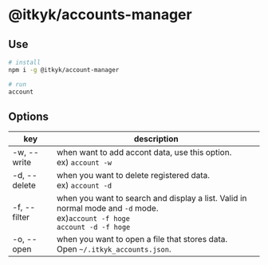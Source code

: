 # @itkyk/accounts-manager

## Use
```bash
# install
npm i -g @itkyk/account-manager

# run
account
```

## Options
| key | description                                                                                                                       |
|------|-----------------------------------------------------------------------------------------------------------------------------------|
| -w, --write | when want to add accont data, use this option.<br/>ex) `account -w`                                                               |
| -d, --delete | when you want to delete registered data.<br/>ex) `account -d`                                                                     |
| -f, --filter | when you want to search and display a list. Valid in normal mode and `-d` mode.<br/>ex)`account -f hoge`<br/>`account -d -f hoge` |
| -o, --open | when you want to open a file that stores data. <br/>Open `~/.itkyk_accounts.json`.                                                |          